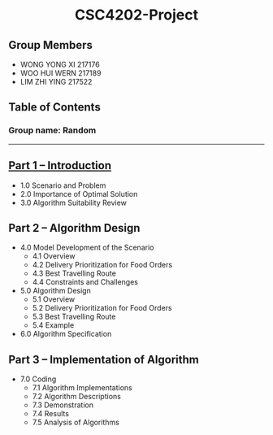 # <h1 align="center">CSC4202-Project</h1>
## Group Members
- WONG YONG XI 217176
- WOO HUI WERN 217189
- LIM ZHI YING 217522

## <h2>Table of Contents</h2>
<!DOCTYPE html>
<html lang="en">
<head>
  <meta charset="UTF-8">
  <meta name="viewport" content="width=device-width, initial-scale=1.0">
  <title>Algorithm Design Outline</title>
</head>
<body>
    <h3>Group name: Random</h3>
  <hr>
  <h2><a href="https://github.com/ixgnoy/CSC4202-Project/blob/main/part_1_introduction">Part 1 – Introduction</a></h2>
  <ul>
    <li>1.0 Scenario and Problem</li>
    <li>2.0 Importance of Optimal Solution</li>
    <li>3.0 Algorithm Suitability Review</li>
  </ul>
  <h2>Part 2 – Algorithm Design</h2>
  <ul>
    <li>4.0 Model Development of the Scenario
      <ul>
        <li>4.1 Overview</li>
        <li>4.2 Delivery Prioritization for Food Orders</li>
        <li>4.3 Best Travelling Route</li>
        <li>4.4 Constraints and Challenges</li>
      </ul>
    </li>
    <li>5.0 Algorithm Design
      <ul>
        <li>5.1 Overview</li>
        <li>5.2 Delivery Prioritization for Food Orders</li>
        <li>5.3 Best Travelling Route</li>
        <li>5.4 Example</li>
      </ul>
    </li>
    <li>6.0 Algorithm Specification</li>
  </ul>
  <h2>Part 3 – Implementation of Algorithm</h2>
  <ul>
    <li>7.0 Coding
      <ul>
        <li>7.1 Algorithm Implementations</li>
        <li>7.2 Algorithm Descriptions</li>
        <li>7.3 Demonstration</li>
        <li>7.4 Results</li>
        <li>7.5 Analysis of Algorithms</li>
      </ul>
    </li>
</body>
</html>

